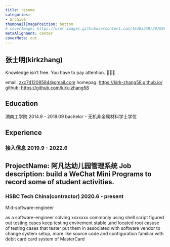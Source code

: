```yaml
---
title: resume
categories:
- archive
thumbnailImagePosition: bottom
# coverImage: https://user-images.githubusercontent.com/46363359/207096139-b7700474-bc00-426c-a342-b61a7d7da10e.jpg
metaAlignment: center
coverMeta: out
---
```


## 张士明(kirkzhang)

Knowledge isn’t free. You have to pay attention. 🧠🧠🧠

email: zxc741208584@gmail.com
homepag: https://kirk-zhang58.github.io/
github: https://github.com/kirk-zhang58

## Education

湖南工学院 2014.9 - 2018.09
bachelor - 无机非金属材料学士学位

## Experience

### 接入信息 2019.9 - 2022.6

ProjectName: 阿凡达幼儿园管理系统
Job description: build a WeChat Mini Programs to record some of student activities.
- 


### HSBC Tech China(contractor) 2020.6 - present

Mid-software-engineer

as a software-engineer solving xxxxxxx
commonly using shell script figured out testing cases
keep testing envirement stable ,and located root casuse of testing cases that tester put them in
associated with software vendor to change system setup, more like source code and configuration
familiar with debit card card system of MasterCard